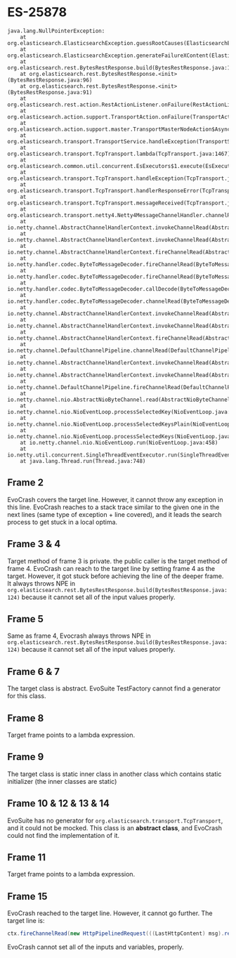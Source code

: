 # ES-25878

```
java.lang.NullPointerException:
	at org.elasticsearch.ElasticsearchException.guessRootCauses(ElasticsearchException.java:618)
    at org.elasticsearch.ElasticsearchException.generateFailureXContent(ElasticsearchException.java:563)
    at org.elasticsearch.rest.BytesRestResponse.build(BytesRestResponse.java:138)
    at org.elasticsearch.rest.BytesRestResponse.<init>(BytesRestResponse.java:96)
    at org.elasticsearch.rest.BytesRestResponse.<init>(BytesRestResponse.java:91)
    at org.elasticsearch.rest.action.RestActionListener.onFailure(RestActionListener.java:58)
    at org.elasticsearch.action.support.TransportAction.onFailure(TransportAction.java:94)
    at org.elasticsearch.action.support.master.TransportMasterNodeAction$AsyncSingleAction$3.handleException(TransportMasterNodeAction.java:185)
    at org.elasticsearch.transport.TransportService.handleException(TransportService.java:1067)
    at org.elasticsearch.transport.TcpTransport.lambda(TcpTransport.java:1467)
    at org.elasticsearch.common.util.concurrent.EsExecutors$1.execute(EsExecutors.java:110)
    at org.elasticsearch.transport.TcpTransport.handleException(TcpTransport.java:1465)
    at org.elasticsearch.transport.TcpTransport.handlerResponseError(TcpTransport.java:1457)
    at org.elasticsearch.transport.TcpTransport.messageReceived(TcpTransport.java:1401)
    at org.elasticsearch.transport.netty4.Netty4MessageChannelHandler.channelRead(Netty4MessageChannelHandler.java:74)
    at io.netty.channel.AbstractChannelHandlerContext.invokeChannelRead(AbstractChannelHandlerContext.java:362)
    at io.netty.channel.AbstractChannelHandlerContext.invokeChannelRead(AbstractChannelHandlerContext.java:348)
    at io.netty.channel.AbstractChannelHandlerContext.fireChannelRead(AbstractChannelHandlerContext.java:340)
    at io.netty.handler.codec.ByteToMessageDecoder.fireChannelRead(ByteToMessageDecoder.java:310)
    at io.netty.handler.codec.ByteToMessageDecoder.fireChannelRead(ByteToMessageDecoder.java:297)
    at io.netty.handler.codec.ByteToMessageDecoder.callDecode(ByteToMessageDecoder.java:413)
    at io.netty.handler.codec.ByteToMessageDecoder.channelRead(ByteToMessageDecoder.java:265)
    at io.netty.channel.AbstractChannelHandlerContext.invokeChannelRead(AbstractChannelHandlerContext.java:362)
    at io.netty.channel.AbstractChannelHandlerContext.invokeChannelRead(AbstractChannelHandlerContext.java:348)
    at io.netty.channel.AbstractChannelHandlerContext.fireChannelRead(AbstractChannelHandlerContext.java:340)
    at io.netty.channel.DefaultChannelPipeline.channelRead(DefaultChannelPipeline.java:1334)
    at io.netty.channel.AbstractChannelHandlerContext.invokeChannelRead(AbstractChannelHandlerContext.java:362)
    at io.netty.channel.AbstractChannelHandlerContext.invokeChannelRead(AbstractChannelHandlerContext.java:348)
    at io.netty.channel.DefaultChannelPipeline.fireChannelRead(DefaultChannelPipeline.java:926)
    at io.netty.channel.nio.AbstractNioByteChannel.read(AbstractNioByteChannel.java:134)
    at io.netty.channel.nio.NioEventLoop.processSelectedKey(NioEventLoop.java:644)
    at io.netty.channel.nio.NioEventLoop.processSelectedKeysPlain(NioEventLoop.java:544)
    at io.netty.channel.nio.NioEventLoop.processSelectedKeys(NioEventLoop.java:498)
    at io.netty.channel.nio.NioEventLoop.run(NioEventLoop.java:458)
    at io.netty.util.concurrent.SingleThreadEventExecutor.run(SingleThreadEventExecutor.java:858)
    at java.lang.Thread.run(Thread.java:748)
```

## Frame 2
EvoCrash covers the target line. However, it cannot throw any exception in this line. EvoCrash reaches to a stack trace similar to the given one in the next lines (same type of exception + line covered), and it leads the search process to get stuck in a local optima.


## Frame 3 & 4
Target method of frame 3 is private. the public caller is the target method of frame 4. EvoCrash can reach to the target line by setting frame 4 as the target. However, it got stuck before achieving the line of the deeper frame. It always throws NPE in `org.elasticsearch.rest.BytesRestResponse.build(BytesRestResponse.java:124)` because it cannot set all of the input values properly.

## Frame 5
Same as frame 4, Evocrash always throws NPE in `org.elasticsearch.rest.BytesRestResponse.build(BytesRestResponse.java:124)` because it cannot set all of the input values properly.

## Frame 6 & 7
The target class is abstract. EvoSuite TestFactory cannot find a generator for this class.

## Frame 8
Target frame points to a lambda expression.

## Frame 9
The target class is static inner class in another class which contains static initializer (the inner classes are static)

## Frame 10 & 12 & 13 & 14
EvoSuite has no generator for `org.elasticsearch.transport.TcpTransport`, and it could not be mocked. This class is an **abstract class**, and EvoCrash could not find the implementation of it.

## Frame 11
Target frame points to a lambda expression.

## Frame 15
EvoCrash reached to the target line. However, it cannot go further. The target line is:
```java
ctx.fireChannelRead(new HttpPipelinedRequest(((LastHttpContent) msg).retain(), readSequence++));
```
EvoCrash cannot set all of the inputs and variables, properly.

